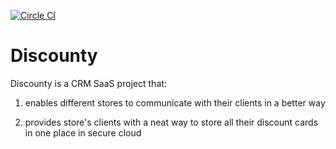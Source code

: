 [![Circle CI](https://circleci.com/gh/Discounty/Discounty/tree/development.svg?style=svg)](https://circleci.com/gh/Discounty/Discounty/tree/development)

# Discounty

Discounty is a CRM SaaS project that: 

  1. enables different stores to communicate with their clients in a better way
  
  2. provides store's clients with a neat way to store all their discount cards in one place in secure cloud
